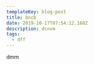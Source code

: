 ```yaml
---
templateKey: blog-post
title: bncb
date: 2019-10-17T07:54:12.160Z
description: dcnvm
tags:
  - dff
---
```

dmm
